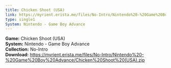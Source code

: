 ```yaml
---
title: Chicken Shoot (USA)
link: https://myrient.erista.me/files/No-Intro/Nintendo%20-%20Game%20Boy%20Advance/Chicken%20Shoot%20(USA).zip
type: single1
System: Nintendo - Game Boy Advance
---
```

<b>Game:</b> Chicken Shoot (USA)<br>
<b>System:</b> Nintendo - Game Boy Advance<br>
<b>Collection:</b> No-Intro<br>
<b>Download:</b> https://myrient.erista.me/files/No-Intro/Nintendo%20-%20Game%20Boy%20Advance/Chicken%20Shoot%20(USA).zip